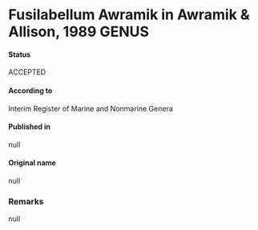 Fusilabellum Awramik in Awramik & Allison, 1989 GENUS
=======

#### Status
ACCEPTED

#### According to
Interim Register of Marine and Nonmarine Genera

#### Published in
null

#### Original name
null

### Remarks
null